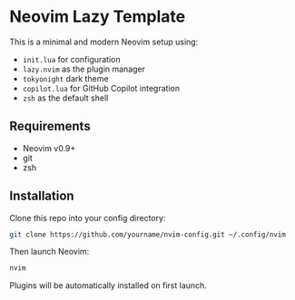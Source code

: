 # Neovim Lazy Template

This is a minimal and modern Neovim setup using:
- `init.lua` for configuration
- `lazy.nvim` as the plugin manager
- `tokyonight` dark theme
- `copilot.lua` for GitHub Copilot integration
- `zsh` as the default shell

## Requirements
- Neovim v0.9+
- git
- zsh

## Installation
Clone this repo into your config directory:
```sh
git clone https://github.com/yourname/nvim-config.git ~/.config/nvim
```

Then launch Neovim:
```sh
nvim
```

Plugins will be automatically installed on first launch.
